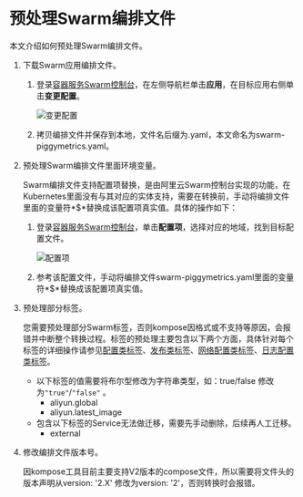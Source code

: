 # 预处理Swarm编排文件

本文介绍如何预处理Swarm编排文件。

1.  下载Swarm应用编排文件。

    1.  登录[容器服务Swarm控制台](https://cs.console.aliyun.com)，在左侧导航栏单击**应用**，在目标应用右侧单击**变更配置**。

        ![变更配置](https://static-aliyun-doc.oss-cn-hangzhou.aliyuncs.com/assets/img/zh-CN/1073659951/p47976.png)

    2.  拷贝编排文件并保存到本地，文件名后缀为.yaml，本文命名为swarm-piggymetrics.yaml。

2.  预处理Swarm编排文件里面环境变量。

    Swarm编排文件支持配置项替换，是由阿里云Swarm控制台实现的功能，在Kubernetes里面没有与其对应的实体支持，需要在转换前，手动将编排文件里面的变量符*$*替换成该配置项真实值。具体的操作如下：

    1.  登录[容器服务Swarm控制台](https://cs.console.aliyun.com)，单击**配置项**，选择对应的地域，找到目标配置文件。

        ![配置项](https://static-aliyun-doc.oss-cn-hangzhou.aliyuncs.com/assets/img/zh-CN/1073659951/p47977.png)

    2.  参考该配置文件，手动将编排文件swarm-piggymetrics.yaml里面的变量符*$*替换成该配置项真实值。
3.  预处理部分标签。

    您需要预处理部分Swarm标签，否则kompose因格式或不支持等原因，会报错并中断整个转换过程。标签的预处理主要包含以下两个方面，具体针对每个标签的详细操作请参见[配置类标签](/intl.zh-CN/最佳实践/Swarm迁移Kubernetes/附录：标签映射/配置类标签.md)、[发布类标签](/intl.zh-CN/最佳实践/Swarm迁移Kubernetes/附录：标签映射/发布类标签.md)、[网络配置类标签](/intl.zh-CN/最佳实践/Swarm迁移Kubernetes/附录：标签映射/网络配置类标签.md)、[日志配置类标签](/intl.zh-CN/最佳实践/Swarm迁移Kubernetes/附录：标签映射/日志配置类标签.md)。

    -   以下标签的值需要将布尔型修改为字符串类型，如：true/false 修改为`"true"`/`"false"` 。
        -   aliyun.global
        -   aliyun.latest\_image
    -   包含以下标签的Service无法做迁移，需要先手动删除，后续再人工迁移。
        -   external
4.  修改编排文件版本号。

    因kompose工具目前主要支持V2版本的compose文件，所以需要将文件头的版本声明从version: '2.X' 修改为version: '2'，否则转换时会报错。


